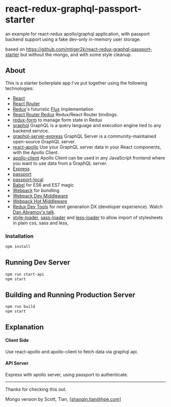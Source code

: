 # react-redux-graphql-passport-starter

an example for react-redux apollo/graphql application, with passport backend support using a fake dev-only in-memory user storage.

based on https://github.com/mtiger2k/react-redux-graphql-passport-starter but without the mongo, and with some style cleanup.

## About

This is a starter boilerplate app I've put together using the following technologies:

* [React](https://github.com/facebook/react)
* [React Router](https://github.com/rackt/react-router)
* [Redux](https://github.com/rackt/redux)'s futuristic [Flux](https://facebook.github.io/react/blog/2014/05/06/flux.html) implementation
* [React Router Redux](https://github.com/reactjs/react-router-redux) Redux/React Router bindings.
* [redux-form](https://github.com/erikras/redux-form) to manage form state in Redux
* [graphql](https://github.com/facebook/graphql) GraphQL is a query language and execution engine tied to any backend service.
* [graphql-server-express](https://github.com/apollostack/graphql-server) GraphQL Server is a community-maintained open-source GraphQL server.
* [react-apollo](https://github.com/apollostack/react-apollo) Use your GraphQL server data in your React components, with the Apollo Client.
* [apollo-client](https://github.com/apollostack/apollo-client) Apollo Client can be used in any JavaScript frontend where you want to use data from a GraphQL server.
* [Express](http://expressjs.com)
* [passport](https://github.com/jaredhanson/passport)
* [passport-local](https://github.com/jaredhanson/passport-local)
* [Babel](http://babeljs.io) for ES6 and ES7 magic
* [Webpack](http://webpack.github.io) for bundling
* [Webpack Dev Middleware](http://webpack.github.io/docs/webpack-dev-middleware.html)
* [Webpack Hot Middleware](https://github.com/glenjamin/webpack-hot-middleware)
* [Redux Dev Tools](https://github.com/gaearon/redux-devtools) for next generation DX (developer experience). Watch [Dan Abramov's talk](https://www.youtube.com/watch?v=xsSnOQynTHs).
* [style-loader](https://github.com/webpack/style-loader), [sass-loader](https://github.com/jtangelder/sass-loader) and [less-loader](https://github.com/webpack/less-loader) to allow import of stylesheets in plain css, sass and less,

### Installation

```bash
npm install
```

## Running Dev Server

```bash
npm run start-api
npm start
```

## Building and Running Production Server

```bash
npm run build
npm start
```

## Explanation

#### Client Side

Use react-apollo and apollo-client to fetch data via graphql api.

#### API Server

Express with apollo server, using passport to authenticate.

---
Thanks for checking this out.

Mongo version by Scott, Tian, [shaoqin.tian@hpe.com]
